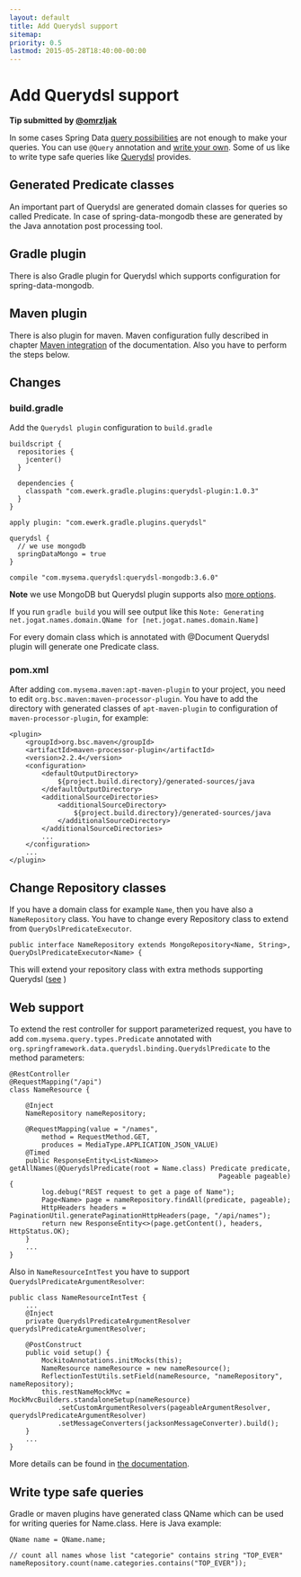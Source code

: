 ```yaml
---
layout: default
title: Add Querydsl support
sitemap:
priority: 0.5
lastmod: 2015-05-28T18:40:00-00:00
---
```


# Add Querydsl support

__Tip submitted by [@omrzljak](https://github.com/omrzljak)__

In some cases Spring Data [query possibilities](http://docs.spring.io/spring-data/mongodb/docs/current/reference/html/#mongodb.repositories.queries) are not enough to make your queries. You can use `@Query` annotation and [write your own](http://docs.spring.io/spring-data/mongodb/docs/current/reference/html/#mongodb.repositories.queries.json-based). Some of us like to write type safe queries like [Querydsl](http://www.Querydsl.com/) provides.

## Generated Predicate classes

An important part of Querydsl are generated domain classes for queries so called Predicate. In case of spring-data-mongodb these are generated by the Java annotation post processing tool.

## Gradle plugin

There is also Gradle plugin for Querydsl which supports configuration for spring-data-mongodb.

## Maven plugin

There is also plugin for maven. Maven configuration fully described in chapter [Maven integration](http://www.querydsl.com/static/querydsl/latest/reference/html/ch02.html#d0e132) of the documentation. Also you have to perform the steps below.

## Changes

### build.gradle

Add the `Querydsl plugin` configuration to `build.gradle`

    buildscript {
      repositories {
        jcenter()
      }

      dependencies {
        classpath "com.ewerk.gradle.plugins:querydsl-plugin:1.0.3"
      }
    }

    apply plugin: "com.ewerk.gradle.plugins.querydsl"

    querydsl {
      // we use mongodb
      springDataMongo = true
    }

    compile "com.mysema.querydsl:querydsl-mongodb:3.6.0"

__Note__ we use MongoDB but Querydsl plugin supports also [more options](https://github.com/ewerk/gradle-plugins/tree/master/Querydsl-plugin).

If you run `gradle build` you will see output like this
`Note: Generating net.jogat.names.domain.QName for [net.jogat.names.domain.Name]`

For every domain class which is annotated with @Document Querydsl plugin will generate one Predicate class.

### pom.xml
After adding `com.mysema.maven:apt-maven-plugin` to your project, you need to edit `org.bsc.maven:maven-processor-plugin`. You have to add the directory with generated classes of `apt-maven-plugin` to configuration of `maven-processor-plugin`, for example:

    <plugin>
        <groupId>org.bsc.maven</groupId>
        <artifactId>maven-processor-plugin</artifactId>
        <version>2.2.4</version>
        <configuration>
            <defaultOutputDirectory>
                ${project.build.directory}/generated-sources/java
            </defaultOutputDirectory>
            <additionalSourceDirectories>
                <additionalSourceDirectory>
                    ${project.build.directory}/generated-sources/java
                </additionalSourceDirectory>
            </additionalSourceDirectories>
            ...
        </configuration>
        ...
    </plugin>

## Change Repository classes

If you have a domain class for example `Name`, then you have also a `NameRepository` class. You have to change every Repository class to extend from `QueryDslPredicateExecutor`.

    public interface NameRepository extends MongoRepository<Name, String>, QueryDslPredicateExecutor<Name> {

This will extend your repository class with extra methods supporting Querydsl ([see](http://docs.spring.io/spring-data/mongodb/docs/current/reference/html/#mongodb.repositories.queries.type-safe) )

## Web support

To extend the rest controller for support parameterized request, you have to add `com.mysema.query.types.Predicate` annotated with `org.springframework.data.querydsl.binding.QuerydslPredicate` to the method parameters:

    @RestController
    @RequestMapping("/api")
    class NameResource {

        @Inject
        NameRepository nameRepository;

        @RequestMapping(value = "/names",
            method = RequestMethod.GET,
            produces = MediaType.APPLICATION_JSON_VALUE)
        @Timed
        public ResponseEntity<List<Name>> getAllNames(@QuerydslPredicate(root = Name.class) Predicate predicate,
                                                        Pageable pageable) {
            log.debug("REST request to get a page of Name");
            Page<Name> page = nameRepository.findAll(predicate, pageable);
            HttpHeaders headers = PaginationUtil.generatePaginationHttpHeaders(page, "/api/names");
            return new ResponseEntity<>(page.getContent(), headers, HttpStatus.OK);
        }
        ...
    }

Also in `NameResourceIntTest` you have to support `QuerydslPredicateArgumentResolver`:

    public class NameResourceIntTest {
        ...
        @Inject
        private QuerydslPredicateArgumentResolver querydslPredicateArgumentResolver;

        @PostConstruct
        public void setup() {
            MockitoAnnotations.initMocks(this);
            NameResource nameResource = new nameResource();
            ReflectionTestUtils.setField(nameResource, "nameRepository", nameRepository);
            this.restNameMockMvc = MockMvcBuilders.standaloneSetup(nameResource)
                .setCustomArgumentResolvers(pageableArgumentResolver, querydslPredicateArgumentResolver)
                .setMessageConverters(jacksonMessageConverter).build();
        }
        ...
    }

More details can be found in [the documentation](http://docs.spring.io/spring-data/mongodb/docs/current/reference/html/#core.web.type-safe).

## Write type safe queries

Gradle or maven plugins have generated class QName which can be used for writing queries for Name.class. Here is Java example:

    QName name = QName.name;

    // count all names whose list "categorie" contains string "TOP_EVER"
    nameRepository.count(name.categories.contains("TOP_EVER"));
